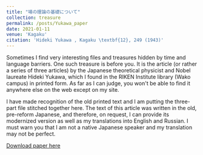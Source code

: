 ```yaml
---
title: "場の理論の基礎について"
collection: treasure
permalink: /posts/Yukawa_paper
date: 2021-01-11
venue: 'Kagaku'
citation: 'Hideki Yukawa , Kagaku \textbf{12}, 249 (1943)'
---
```


Sometimes I find very interesting files and treasures hidden by time and language barriers. One such treasure is before you. It is the article (or rather a series of three articles) by the Japanese theoretical physicist and Nobel laureate Hideki Yukawa, which I found in the RIKEN Institute library (Wako campus) in printed form. As far as I can judge, you won't be able to find it anywhere else on the web except on my site. 

I have made recognition of the old printed text and I am putting the three-part file stitched together here. The text of this article was written in the old, pre-reform Japanese, and therefore, on request, I can provide its modernized version as well as my translations into English and Russian. I must warn you that I am not a native Japanese speaker and my translation may not be perfect. 

[Download paper here](http://kirill-shulga.github.io/files/YukawaMain.pdf)

